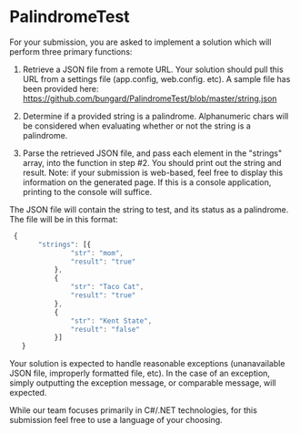 # PalindromeTest
For your submission, you are asked to implement a solution which will perform three primary functions:

1. Retrieve a JSON file from a remote URL. Your solution should pull this URL from a settings file (app.config, web.config. etc). 
A sample file has been provided here: https://github.com/bungard/PalindromeTest/blob/master/string.json

2. Determine if a provided string is a palindrome. Alphanumeric chars will be considered when evaluating whether or not the string is a palindrome.

3. Parse the retrieved JSON file, and pass each element in the "strings" array, into the function in step #2. You should print out the string and result. 
Note: if your submission is web-based, feel free to display this information on the generated page. If this is a console application, printing to the console will suffice.

The JSON file will contain the string to test, and its status as a palindrome. The file will be in this format:
 ```javascript
  {
    	"strings": [{
    			"str": "mom",
    			"result": "true"
    		},
    		{
    			"str": "Taco Cat",
    			"result": "true"
    		},
    		{
    			"str": "Kent State",
    			"result": "false"
    		}]
    }
```
Your solution is expected to handle reasonable exceptions (unanavailable JSON file, improperly formatted file, etc). In the case of an exception, simply outputting the exception message, or comparable message,  will expected.

While our team focuses primarily in C#/.NET technologies, for this submission feel free to use a language of your choosing. 
